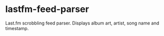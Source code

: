 lastfm-feed-parser
==================

Last.fm scrobbling feed parser. Displays album art, artist, song name and timestamp.
